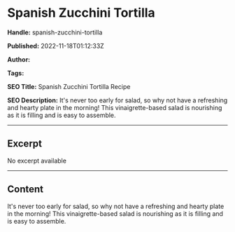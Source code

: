 # Spanish Zucchini Tortilla

**Handle:** spanish-zucchini-tortilla

**Published:** 2022-11-18T01:12:33Z

**Author:**  

**Tags:** 

**SEO Title:** Spanish Zucchini Tortilla Recipe

**SEO Description:** It's never too early for salad, so why not have a refreshing and hearty plate in the morning! This vinaigrette-based salad is nourishing as it is filling and is easy to assemble.

---

## Excerpt

No excerpt available

---

## Content

It's never too early for salad, so why not have a refreshing and hearty plate in the morning! This vinaigrette-based salad is nourishing as it is filling and is easy to assemble.


